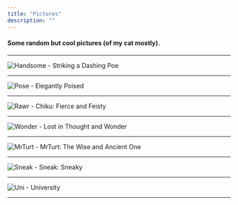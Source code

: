 ```yaml
---
title: "Pictures"
description: ""
---
```




#### Some random but cool pictures (of my cat mostly).

* * * * *

![Handsome](/pics/chikuhandsome.jpg) - Striking a Dashing Poe

* * * * *


![Pose](/pics/chikupose.jpg) - Elegantly Poised

* * * * *

![Rawr](/pics/chikurawr.jpg) - Chiku: Fierce and Feisty

* * * * *

![Wonder](/pics/chikuwonder.jpg) - Lost in Thought and Wonder

* * * * *
  
![MrTurt](/pics/mrturt.jpg) - MrTurt: The Wise and Ancient One

* * * * *
  
![Sneak](/pics/sneak.jpg) - Sneak: Sneaky

* * * * *
  
![Uni](/pics/uni.jpg) - University

* * * * *






